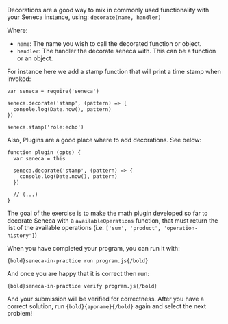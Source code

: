 Decorations are a good way to mix in commonly used functionality with your Seneca
instance, using: `decorate(name, handler)`

Where:
- `name`: The name you wish to call the decorated function or object.
- `handler`: The handler the decorate seneca with. This can be a function or an object.

For instance here we add a stamp function that will print a time stamp when invoked:

```
var seneca = require('seneca')

seneca.decorate('stamp', (pattern) => {
  console.log(Date.now(), pattern)
})

seneca.stamp('role:echo')
```

Also, Plugins are a good place where to add decorations. See below:

```
function plugin (opts) {
  var seneca = this

  seneca.decorate('stamp', (pattern) => {
    console.log(Date.now(), pattern)
  })

  // (...)
}
```

The goal of the exercise is to make the math plugin developed so far to decorate
Seneca with a `availableOperations` function, that must return the list of the
available operations (i.e. `['sum', 'product', 'operation-history']`)

When you have completed your program, you can run it with:

    {bold}seneca-in-practice run program.js{/bold}

And once you are happy that it is correct then run:

    {bold}seneca-in-practice verify program.js{/bold}

And your submission will be verified for correctness.
After you have a correct solution, run `{bold}{appname}{/bold}` again and
select the next problem!
